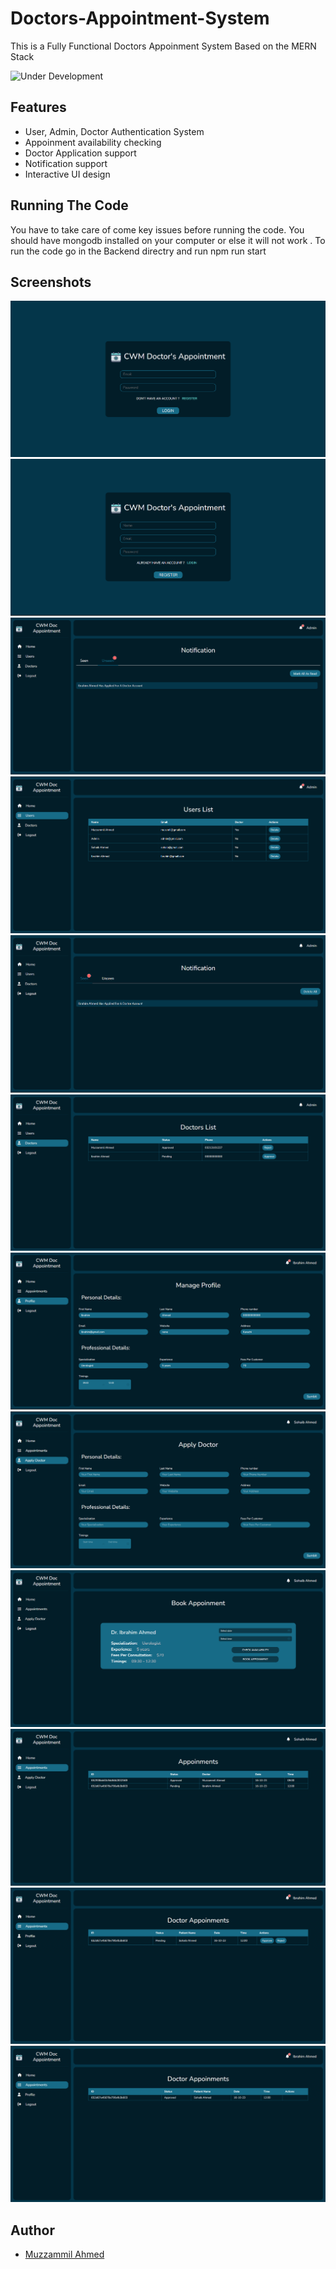 # Doctors-Appointment-System

This is a Fully Functional Doctors Appoinment System Based on the MERN Stack

![Under Development](https://img.shields.io/badge/Status-Complete-brightgreen)

## Features

- User, Admin, Doctor Authentication System
- Appoinment availability checking
- Doctor Application support
- Notification support
- Interactive UI design

##  Running The Code
You have to take care of come key issues before running the code. You should have mongodb installed on your computer or else it will not work . To run the code go in the Backend directry and run npm run start

## Screenshots
![Screenshot 2023-10-16 214531](https://github.com/muzz05/Doctors-Appointment-System/blob/main/Screenshots/Screenshot%202023-10-16%20214531.png?raw=true)
![Screenshot 2023-10-16 214544](https://github.com/muzz05/Doctors-Appointment-System/blob/main/Screenshots/Screenshot%202023-10-16%20214544.png?raw=true)
![Screenshot 2023-10-16 214212](https://github.com/muzz05/Doctors-Appointment-System/blob/main/Screenshots/Screenshot%202023-10-16%20214212.png?raw=true)
![Screenshot 2023-10-16 214153](https://github.com/muzz05/Doctors-Appointment-System/blob/main/Screenshots/Screenshot%202023-10-16%20214153.png?raw=true)
![Screenshot 2023-10-16 214223](https://github.com/muzz05/Doctors-Appointment-System/blob/main/Screenshots/Screenshot%202023-10-16%20214223.png?raw=true)
![Screenshot 2023-10-16 214411](https://github.com/muzz05/Doctors-Appointment-System/blob/main/Screenshots/Screenshot%202023-10-16%20214411.png?raw=true)
![Screenshot 2023-10-16 214510](https://github.com/muzz05/Doctors-Appointment-System/blob/main/Screenshots/Screenshot%202023-10-16%20214510.png?raw=true)
![Screenshot 2023-10-16 214604](https://github.com/muzz05/Doctors-Appointment-System/blob/main/Screenshots/Screenshot%202023-10-16%20214604.png?raw=true)
![Screenshot 2023-10-16 214622](https://github.com/muzz05/Doctors-Appointment-System/blob/main/Screenshots/Screenshot%202023-10-16%20214622.png?raw=true)
![Screenshot 2023-10-16 214828](https://github.com/muzz05/Doctors-Appointment-System/blob/main/Screenshots/Screenshot%202023-10-16%20214828.png?raw=true)
![Screenshot 2023-10-16 214843](https://github.com/muzz05/Doctors-Appointment-System/blob/main/Screenshots/Screenshot%202023-10-16%20214843.png?raw=true)
![Screenshot 2023-10-16 214853](https://github.com/muzz05/Doctors-Appointment-System/blob/main/Screenshots/Screenshot%202023-10-16%20214853.png?raw=true)

## Author
- [Muzzammil Ahmed](https://github.com/muzz05)
